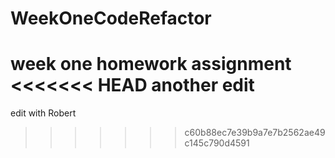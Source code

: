 # WeekOneCodeRefactor
week one homework assignment
<<<<<<< HEAD
another edit
=======
edit with Robert
>>>>>>> c60b88ec7e39b9a7e7b2562ae49c145c790d4591

